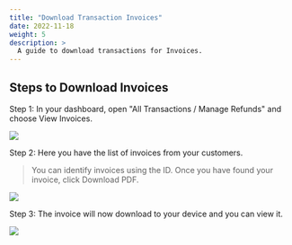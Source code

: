 ```yaml
---
title: "Download Transaction Invoices"
date: 2022-11-18
weight: 5
description: >
  A guide to download transactions for Invoices.
---
```


## Steps to Download Invoices

Step 1: In your dashboard, open "All Transactions / Manage Refunds" and choose View Invoices.

![](https://github.com/Subscribie/subscribie/assets/30567984/19a3d73c-4633-41e0-a3ed-b96d3b58cc1a)

Step 2: Here you have the list of invoices from your customers. 
>You can identify invoices using the ID. Once you have found your invoice, click Download PDF.

![](https://github.com/Subscribie/subscribie/assets/30567984/82274b7d-9ee6-41b7-8bb5-85e3ca69c870)

Step 3: The invoice will now download to your device and you can view it.

![](https://github.com/Subscribie/subscribie/assets/30567984/cdf4566e-04d2-48a0-ad1a-646a9e67e89c)
